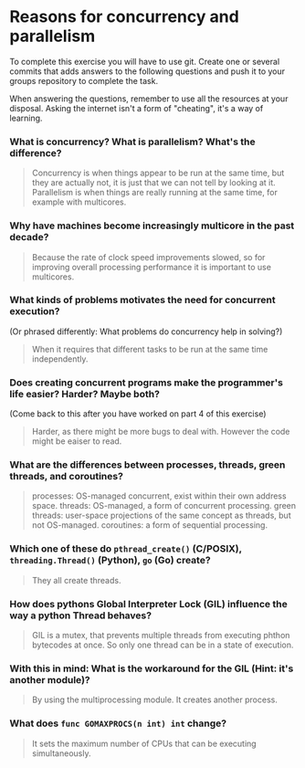 # Reasons for concurrency and parallelism


To complete this exercise you will have to use git. Create one or several commits that adds answers to the following questions and push it to your groups repository to complete the task.

When answering the questions, remember to use all the resources at your disposal. Asking the internet isn't a form of "cheating", it's a way of learning.

 ### What is concurrency? What is parallelism? What's the difference?
 > Concurrency is when things appear to be run at the same time, but they are actually not, it is just that we can not tell by looking at it. Parallelism is when things are really running at the same time, for example with multicores.

 ### Why have machines become increasingly multicore in the past decade?
 > Because the rate of clock speed improvements slowed, so for improving overall processing performance it is important to use multicores.

 ### What kinds of problems motivates the need for concurrent execution?
 (Or phrased differently: What problems do concurrency help in solving?)
 > When it requires that different tasks to be run at the same time independently.

 ### Does creating concurrent programs make the programmer's life easier? Harder? Maybe both?
 (Come back to this after you have worked on part 4 of this exercise)
 > Harder, as there might be more bugs to deal with. However the code might be eaiser to read.

 ### What are the differences between processes, threads, green threads, and coroutines?
 > processes: OS-managed concurrent, exist within their own address space.
 threads: OS-managed, a form of concurrent processing.
 green threads: user-space projections of the same concept as threads, but not OS-managed.
 coroutines: a form of sequential processing.

 ### Which one of these do `pthread_create()` (C/POSIX), `threading.Thread()` (Python), `go` (Go) create?
 > They all create threads.

 ### How does pythons Global Interpreter Lock (GIL) influence the way a python Thread behaves?
 > GIL is a mutex, that prevents multiple threads from executing phthon bytecodes at once. So only one thread can be in a state of execution.

 ### With this in mind: What is the workaround for the GIL (Hint: it's another module)?
 > By using the multiprocessing module. It creates another process.

 ### What does `func GOMAXPROCS(n int) int` change?
 > It sets the maximum number of CPUs that can be executing simultaneously.
